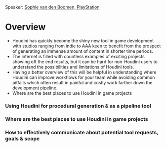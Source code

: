 Speaker: [Sophie van den Boomen, PlayStation](https://www.linkedin.com/in/sophieboomen/)

# Overview
- Houdini has quickly become the shiny new tool in game development with studios ranging from indie to AAA keen to benefit from the prospect of generating an immense amount of content in shorter time periods. 
- The internet is filled with countless examples of exciting projects showing off the end results, but it can be hard for non-Houdini users to understand the possibilities and limitations of Houdini tools. 
- Having a better overview of this will be helpful in understanding where Houdini can improve workflows for your team while avoiding common pitfalls which often result in painful and costly work farther down the development pipeline. 
- Where are the best places to use Houdini in game projects

### Using Houdini for procedural generation & as a pipeline tool

### Where are the best places to use Houdini in game projects

### How to effectively communicate about potential tool requests, goals & scope
